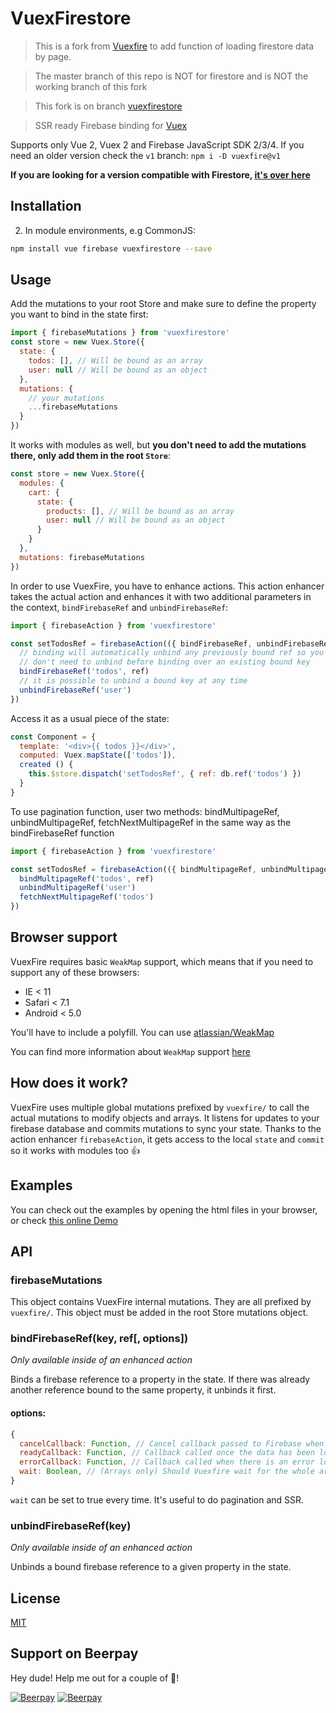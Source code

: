 # VuexFirestore
> This is a fork from [Vuexfire](https://github.com/posva/vuexfire) to add function of loading firestore data by page.

> The master branch of this repo is NOT for firestore and is NOT the working branch of this fork
 
> This fork is on branch [vuexfirestore](https://github.com/vuexfirestore/vuexfirestore/tree/vuexfirestore)

> SSR ready Firebase binding for [Vuex](https://github.com/vuejs/vuex)

Supports only Vue 2, Vuex 2 and Firebase JavaScript SDK 2/3/4.
If you need an older version check the `v1` branch: `npm i -D vuexfire@v1`

**If you are looking for a version compatible with Firestore, [it's over here](https://github.com/posva/vuexfire/tree/firestore)**

## Installation


2. In module environments, e.g CommonJS:

``` bash
npm install vue firebase vuexfirestore --save
```

## Usage

Add the mutations to your root Store and make sure to define the property you
want to bind in the state first:

``` js
import { firebaseMutations } from 'vuexfirestore'
const store = new Vuex.Store({
  state: {
    todos: [], // Will be bound as an array
    user: null // Will be bound as an object
  },
  mutations: {
    // your mutations
    ...firebaseMutations
  }
})
```

It works with modules as well, but **you don't need to add the mutations there, only add them in the root `Store`**:
```js
const store = new Vuex.Store({
  modules: {
    cart: {
      state: {
        products: [], // Will be bound as an array
        user: null // Will be bound as an object
      }
    }
  },
  mutations: firebaseMutations
})
```

In order to use VuexFire, you have to enhance actions. This action enhancer
takes the actual action and enhances it with two additional parameters in the
context, `bindFirebaseRef` and `unbindFirebaseRef`:

```js
import { firebaseAction } from 'vuexfirestore'

const setTodosRef = firebaseAction(({ bindFirebaseRef, unbindFirebaseRef }, { ref }) => {
  // binding will automatically unbind any previously bound ref so you
  // don't need to unbind before binding over an existing bound key
  bindFirebaseRef('todos', ref)
  // it is possible to unbind a bound key at any time
  unbindFirebaseRef('user')
})
```

Access it as a usual piece of the state:

```js
const Component = {
  template: '<div>{{ todos }}</div>',
  computed: Vuex.mapState(['todos']),
  created () {
    this.$store.dispatch('setTodosRef', { ref: db.ref('todos') })
  }
}
```

To use pagination function, user two methods: bindMultipageRef, unbindMultipageRef, fetchNextMultipageRef in the same way as the bindFirebaseRef function
```js
import { firebaseAction } from 'vuexfirestore'

const setTodosRef = firebaseAction(({ bindMultipageRef, unbindMultipageRef }, { ref }) => {
  bindMultipageRef('todos', ref)
  unbindMultipageRef('user')
  fetchNextMultipageRef('todos')
})
```

## Browser support

VuexFire requires basic `WeakMap` support, which means that if you need to
support any of these browsers:

- IE < 11
- Safari < 7.1
- Android < 5.0

You'll have to include a polyfill. You can
use [atlassian/WeakMap](https://github.com/atlassian/WeakMap)

You can find more information about `WeakMap`
support [here](http://kangax.github.io/compat-table/es6/#test-WeakMap)

## How does it work?

VuexFire uses multiple global mutations prefixed by `vuexfire/` to call the
actual mutations to modify objects and arrays. It listens for updates to your
firebase database and commits mutations to sync your state. Thanks to the action
enhancer `firebaseAction`, it gets access to the local `state` and `commit` so
it works with modules too :+1:

## Examples

You can check out the examples by opening the html files in your browser, or check [this online Demo](https://jsfiddle.net/posva/6w3ks04x/)

## API

### firebaseMutations

This object contains VuexFire internal mutations. They are all prefixed by
`vuexfire/`. This object must be added in the root Store mutations object.

### bindFirebaseRef(key, ref[, options])

_Only available inside of an enhanced action_

Binds a firebase reference to a property in the state. If there was already
another reference bound to the same property, it unbinds it first.

#### options:

```js
{
  cancelCallback: Function, // Cancel callback passed to Firebase when listening for events
  readyCallback: Function, // Callback called once the data has been loaded. Useful for SSR
  errorCallback: Function, // Callback called when there is an error loading the data. Useful for SSR
  wait: Boolean, // (Arrays only) Should Vuexfire wait for the whole array to be populated. Defaults to true
}
```

`wait` can be set to true every time. It's useful to do pagination and SSR.

### unbindFirebaseRef(key)

_Only available inside of an enhanced action_

Unbinds a bound firebase reference to a given property in the state.

## License

[MIT](http://opensource.org/licenses/MIT)

## Support on Beerpay
Hey dude! Help me out for a couple of :beers:!

[![Beerpay](https://beerpay.io/posva/vuexfire/badge.svg?style=beer-square)](https://beerpay.io/posva/vuexfire)  [![Beerpay](https://beerpay.io/posva/vuexfire/make-wish.svg?style=flat-square)](https://beerpay.io/posva/vuexfire?focus=wish)
